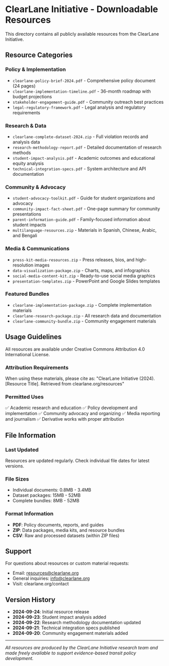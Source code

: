 # ClearLane Initiative - Downloadable Resources

This directory contains all publicly available resources from the ClearLane Initiative.

## Resource Categories

### Policy & Implementation
- `clearlane-policy-brief-2024.pdf` - Comprehensive policy document (24 pages)
- `clearlane-implementation-timeline.pdf` - 36-month roadmap with budget projections
- `stakeholder-engagement-guide.pdf` - Community outreach best practices
- `legal-regulatory-framework.pdf` - Legal analysis and regulatory requirements

### Research & Data
- `clearlane-complete-dataset-2024.zip` - Full violation records and analysis data
- `research-methodology-report.pdf` - Detailed documentation of research methods
- `student-impact-analysis.pdf` - Academic outcomes and educational equity analysis
- `technical-integration-specs.pdf` - System architecture and API documentation

### Community & Advocacy
- `student-advocacy-toolkit.pdf` - Guide for student organizations and advocacy
- `community-impact-fact-sheet.pdf` - One-page summary for community presentations
- `parent-information-guide.pdf` - Family-focused information about student impacts
- `multilanguage-resources.zip` - Materials in Spanish, Chinese, Arabic, and Bengali

### Media & Communications
- `press-kit-media-resources.zip` - Press releases, bios, and high-resolution images
- `data-visualization-package.zip` - Charts, maps, and infographics
- `social-media-content-kit.zip` - Ready-to-use social media graphics
- `presentation-templates.zip` - PowerPoint and Google Slides templates

### Featured Bundles
- `clearlane-implementation-package.zip` - Complete implementation materials
- `clearlane-research-package.zip` - All research data and documentation
- `clearlane-community-bundle.zip` - Community engagement materials

## Usage Guidelines

All resources are available under Creative Commons Attribution 4.0 International License.

### Attribution Requirements
When using these materials, please cite as:
"ClearLane Initiative (2024). [Resource Title]. Retrieved from clearlane.org/resources"

### Permitted Uses
✅ Academic research and education
✅ Policy development and implementation
✅ Community advocacy and organizing
✅ Media reporting and journalism
✅ Derivative works with proper attribution

## File Information

### Last Updated
Resources are updated regularly. Check individual file dates for latest versions.

### File Sizes
- Individual documents: 0.8MB - 3.4MB
- Dataset packages: 15MB - 52MB
- Complete bundles: 8MB - 52MB

### Format Information
- **PDF**: Policy documents, reports, and guides
- **ZIP**: Data packages, media kits, and resource bundles
- **CSV**: Raw and processed datasets (within ZIP files)

## Support

For questions about resources or custom material requests:
- Email: resources@clearlane.org
- General inquiries: info@clearlane.org
- Visit: clearlane.org/contact

## Version History

- **2024-09-24**: Initial resource release
- **2024-09-23**: Student impact analysis added
- **2024-09-22**: Research methodology documentation updated
- **2024-09-21**: Technical integration specs published
- **2024-09-20**: Community engagement materials added

---

*All resources are produced by the ClearLane Initiative research team and made freely available to support evidence-based transit policy development.*